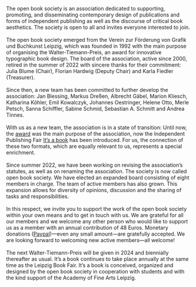 The open book society is an association dedicated to supporting, promoting, and disseminating contemporary design of publications and forms of independent publishing as well as the discourse of critical book aesthetics. The society is open to all and invites everyone interested to join.  
\
The open book society emerged from the Verein zur Förderung von Grafik und Buchkunst Leipzig, which was founded in 1992 with the main purpose of organising the Walter-Tiemann-Preis, an award for innovative typographic book design. The board of the association, active since 2000, retired in the summer of 2022 with sincere thanks for their commitment: Julia Blume (Chair), Florian Hardwig (Deputy Chair) and Karla Fiedler (Treasurer).  
\
Since then, a new team has been committed to further develop the association: Jan Blessing, Markus Dreßen, Albrecht Gäbel, Marion Kliesch, Katharina Köhler, Emil Kowalczyk, Johannes Oestringer, Helene Otto, Merle Petsch, Sanna Schiffler, Sabine Schmid, Sebastian A. Schmitt and Andrea Tinnes.  
\
With us as a new team, the association is in a state of transition: Until now, the [award](https://www.waltertiemannpreis.de) was the main purpose of the association, now the Independent Publishing Fair [It’s a book](https://www.itsabook.de) has been introduced. For us, the connection of these two formats, which are equally relevant to us, represents a special enrichment.  
\
Since summer 2022, we have been working on revising the association’s statutes, as well as on renaming the association. The society is now called open book society. We have elected an expanded board consisting of eight members in charge. The team of active members has also grown. This expansion allows for diversity of opinions, discussion and the sharing of tasks and responsibilities.  
\
In this respect, we invite you to support the work of the open book society within your own means and to get in touch with us. We are grateful for all our members and we welcome any other person who would like to support us as a member with an annual contribution of 48 Euros. Monetary donations ([Paypal](https://paypal.me/openbooksociety))—even any small amount—are gratefully accepted. We are looking forward to welcoming new active members—all welcome!  
\
The next Walter-Tiemann-Preis will be given in 2024 and biennially thereafter as usual. It’s a book continues to take place annually at the same time as the Leipzig Book Fair. It’s a book is conceived, organized and designed by the open book society in cooperation with students and with the kind support of the Academy of Fine Arts Leipzig.
